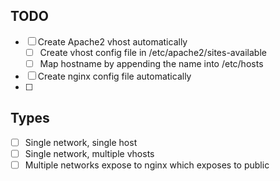 

## TODO
- [ ] Create Apache2 vhost automatically
    - [ ] Create vhost config file in /etc/apache2/sites-available
    - [ ] Map hostname by appending the name into /etc/hosts
- [ ] Create nginx config file automatically
- [ ] 

## Types
- [ ] Single network, single host
- [ ] Single network, multiple vhosts
- [ ] Multiple networks expose to nginx which exposes to public